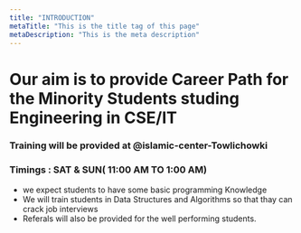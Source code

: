 ```yaml
---
title: "INTRODUCTION"
metaTitle: "This is the title tag of this page"
metaDescription: "This is the meta description"
---
```


# Our aim is to provide Career Path for the Minority Students studing Engineering in CSE/IT

### Training will be provided at @islamic-center-Towlichowki 
### Timings : SAT & SUN( 11:00 AM TO 1:00 AM)

- we expect students to have some basic programming Knowledge
- We will train students in Data Structures and Algorithms so that thay can crack job interviews
- Referals will also be provided for the well performing students.


